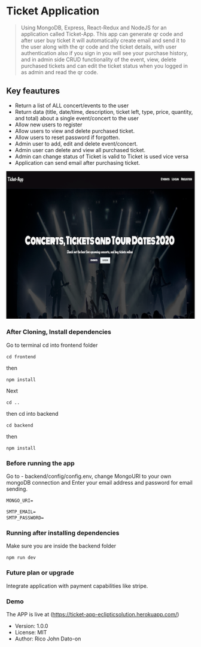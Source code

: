 # Ticket Application

> Using MongoDB, Express, React-Redux and NodeJS for an application called Ticket-App. This app can generate qr code and after user buy ticket it will automatically create email and send it to the user along with the qr code and the ticket details, with user authentication also if you sign in you will see your purchase history, and in admin side CRUD functionality of the event, view, delete purchased tickets and can edit the ticket status when you logged in as admin and read the qr code.

## Key feautures

- Return a list of ALL concert/events to the user
- Return data (title, date/time, description, ticket left, type, price, quantity, and total) about a single event/concert to the user
- Allow new users to register
- Allow users to view and delete purchased ticket.
- Allow users to reset password if forgotten.
- Admin user to add, edit and delete event/concert.
- Admin user can delete and view all purchased ticket.
- Admin can change status of Ticket is valid to Ticket is used vice versa
- Application can send email after purchasing ticket.

![Alt text](frontend/src/img/ticket.png?raw=true 'TICKET_APP')

### After Cloning, Install dependencies

Go to terminal cd into frontend folder

```
cd frontend
```

then

```
npm install
```

Next

```
cd ..
```

then cd into backend

```
cd backend
```

then

```
npm install
```

### Before running the app

Go to - backend/config/config.env, change MongoURI to your own mongoDB connection and Enter your email address and password for email sending.

```
MONGO_URI=
```

```
SMTP_EMAIL=
SMTP_PASSWORD=
```

### Running after installing dependencies

Make sure you are inside the backend folder

```
npm run dev
```

### Future plan or upgrade

Integrate application with payment capabilities like stripe.

### Demo

The APP is live at (https://ticket-app-eclipticsolution.herokuapp.com/)

- Version: 1.0.0
- License: MIT
- Author: Rico John Dato-on
